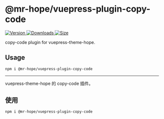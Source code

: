 # @mr-hope/vuepress-plugin-copy-code

[![Version](https://img.shields.io/npm/v/@mr-hope/vuepress-plugin-copy-code.svg?style=flat-square&logo=npm) ![Downloads](https://img.shields.io/npm/dm/@mr-hope/vuepress-plugin-copy-code.svg?style=flat-square&logo=npm) ![Size](https://img.shields.io/bundlephobia/min/@mr-hope/vuepress-plugin-copy-code?style=flat-square&logo=npm)](https://www.npmjs.com/package/@mr-hope/vuepress-plugin-copy-code)

copy-code plugin for vuepress-theme-hope.

## Usage

```bash
npm i @mr-hope/vuepress-plugin-copy-code
```

---

vuepress-theme-hope 的 copy-code 插件。

## 使用

```bash
npm i @mr-hope/vuepress-plugin-copy-code
```
